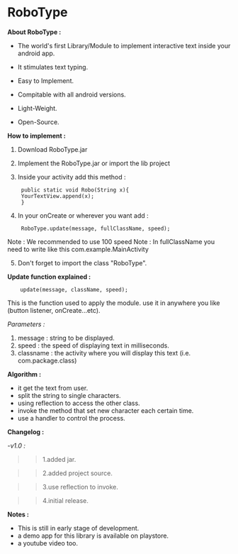 # RoboType 



**About RoboType :**

- The world's first Library/Module to implement interactive text inside your android app.

- It stimulates text typing.

- Easy to Implement.

- Compitable with all android versions.

- Light-Weight.

- Open-Source.

**How to implement :**

1. Download RoboType.jar
2. Implement the RoboType.jar or import the lib project
    
3. Inside your activity add this method :


        public static void Robo(String x){
        YourTextView.append(x);
        }
    
4. In your onCreate or wherever you want add :
   
        RoboType.update(message, fullClassName, speed);
        
Note : We recommended to use 100 speed
Note : In fullClassName you need to write like this com.example.MainActivity

5. Don't forget to import the class "RoboType".


**Update function explained :**

        update(message, className, speed);
        
This is the function used to apply the module.
use it in anywhere you like (button listener, onCreate...etc).

 *Parameters :*
 1. message : string to be displayed.
 2. speed : the speed of displaying text in milliseconds.
 3. classname : the activity where you will display this text (i.e. com.package.class)


**Algorithm  :**

 - it get the text from user.
 - split the string to single characters.
 - using reflection to access the other class.
 - invoke the method that set new character each certain time.
 - use a handler to control the process.


**Changelog :**

-*v1.0 :*

 >>1.added jar.
 
 >>2.added project source.
 
 >>3.use reflection to invoke.
 
 >>4.initial release.
 
 
**Notes :**
 
 - This is still in early stage of development.
 - a demo app for this library is available on playstore.
 - a youtube video too.
 
       
